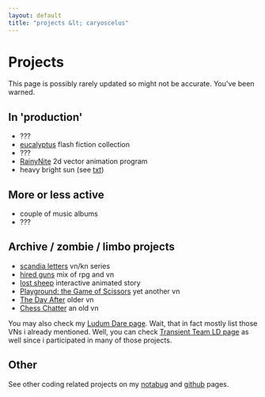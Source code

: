 ```yaml
---
layout: default
title: "projects &lt; caryoscelus"
---
```


# Projects

This page is possibly rarely updated so might not be accurate. You've been
warned.

## In 'production'

* ???
* [eucalyptus](/eucalyptus-ff) flash fiction collection
* ???
* [RainyNite](https://notabug.org/caryoscelus/rainynite-studio) 2d vector animation program
* heavy bright sun (see [txt](/txt))

## More or less active

* couple of music albums
* ???

## Archive / zombie / limbo projects

* [scandia letters][scandia] vn/kn series
* [hired guns][hiredguns] mix of rpg and vn
* [lost sheep][lostsheep] interactive animated story
* [Playground: the Game of Scissors][playground] yet another vn
* [The Day After][day-after] older vn
* [Chess Chatter][chess] an old vn

You may also check my [Ludum Dare page](http://ludumdare.com/compo/author/caryoscelus/).
Wait, that in fact mostly list those VNs i already mentioned. Well, you can
check [Transient Team LD page](http://ludumdare.com/compo/author/kibertoad/) as
well since i participated in many of those projects.

## Other
See other coding related projects on my [notabug][notabug] and [github][github]
pages.

[day-after]:    https://github.com/caryoscelus/ld29
[chess]:        https://github.com/caryoscelus/chess-chatter
[github]:       https://github.com/caryoscelus/
[notabug]:      https://notabug.org/caryoscelus/
[playground]:   /projects/playground.html
[hiredguns]:    /projects/hiredguns.html
[lostsheep]:    /projects/lostsheep.html
[scandia]:      /projects/scandialetters.html
